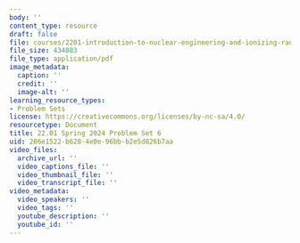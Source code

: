 ```yaml
---
body: ''
content_type: resource
draft: false
file: courses/2201-introduction-to-nuclear-engineering-and-ionizing-radiation/mit22_01_s24_pset6.pdf
file_size: 434083
file_type: application/pdf
image_metadata:
  caption: ''
  credit: ''
  image-alt: ''
learning_resource_types:
- Problem Sets
license: https://creativecommons.org/licenses/by-nc-sa/4.0/
resourcetype: Document
title: 22.01 Spring 2024 Problem Set 6
uid: 286e1522-b628-4e0e-96bb-b2e5d826b7aa
video_files:
  archive_url: ''
  video_captions_file: ''
  video_thumbnail_file: ''
  video_transcript_file: ''
video_metadata:
  video_speakers: ''
  video_tags: ''
  youtube_description: ''
  youtube_id: ''
---
```

